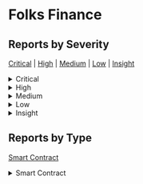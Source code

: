 # Folks Finance

## Reports by Severity

[Critical](./#critical) | [High](./#high) | [Medium](./#medium) | [Low](./#low) | [Insight](./#insight)

<details>

<summary>Critical</summary>

* [Boost \_ Folks Finance 33269 - \[Smart Contract - Critical\] Logic flaw in UserLoanincreaseCollateral leads to double-counting of effectiveCollateral of userLoan](boost-\_-folks-finance-33269-smart-contract-critical-logic-flaw-in-userloanincreasecollateral-leads-t.md)
* [Boost \_ Folks Finance 33311 - \[Smart Contract - Critical\] Infinite Interest rate bug](boost-\_-folks-finance-33311-smart-contract-critical-infinite-interest-rate-bug.md)
* [Boost \_ Folks Finance 33533 - \[Smart Contract - Critical\] depositDatainterestRate is not correct](boost-\_-folks-finance-33533-smart-contract-critical-depositdatainterestrate-is-not-correct.md)
* [Boost \_ Folks Finance 33665 - \[Smart Contract - Critical\] Collateral Inflation Exploit via Zero-Amount Deposits Allows An Attacker to Drain Any Pool](boost-\_-folks-finance-33665-smart-contract-critical-collateral-inflation-exploit-via-zero-amount-dep.md)
* [Boost \_ Folks Finance 33684 - \[Smart Contract - Critical\] Lack of available liquidity check when sending token back from Hub leads to first deposit and inflation attack](boost-\_-folks-finance-33684-smart-contract-critical-lack-of-available-liquidity-check-when-sending-t.md)
* [Boost \_ Folks Finance 33695 - \[Smart Contract - Critical\] Attacker can borrow more than the collateral deposit](boost-\_-folks-finance-33695-smart-contract-critical-attacker-can-borrow-more-than-the-collateral-dep.md)
* [Boost \_ Folks Finance 33780 - \[Smart Contract - Critical\] Zero deposits can be used to artificially inflate a users collateral value allowing them to borrow excess funds](boost-\_-folks-finance-33780-smart-contract-critical-zero-deposits-can-be-used-to-artificially-inflat.md)
* [Boost \_ Folks Finance 33816 - \[Smart Contract - Critical\] Attacker can get unlimited loan for some minimum deposit due to the incorrect calculation of user health in getLoanLiquidity](boost-\_-folks-finance-33816-smart-contract-critical-attacker-can-get-unlimited-loan-for-some-minimum.md)
* [Boost \_ Folks Finance 33978 - \[Smart Contract - Critical\] Attacker can Inflate effectiveCollateralValue](boost-\_-folks-finance-33978-smart-contract-critical-attacker-can-inflate-effectivecollateralvalue.md)
* [Boost \_ Folks Finance 34074 - \[Smart Contract - Critical\] Hub missing check for available liquidity could lead to locked fund and utilization ratio exceeding](boost-\_-folks-finance-34074-smart-contract-critical-hub-missing-check-for-available-liquidity-could.md)
* [Boost \_ Folks Finance 34190 - \[Smart Contract - Critical\] Liquidated users can mix and manipulate stable and variable borrowings through exploitative liquidation process](boost-\_-folks-finance-34190-smart-contract-critical-liquidated-users-can-mix-and-manipulate-stable-a.md)

</details>

<details>

<summary>High</summary>

* [Boost \_ Folks Finance 33630 - \[Smart Contract - High\] Incorrect calculation of loanBorrowbalance](boost-\_-folks-finance-33630-smart-contract-high-incorrect-calculation-of-loanborrowbalance.md)
* [Boost \_ Folks Finance 33817 - \[Smart Contract - High\] Incorrect calculation of effective borrow value in getLoanLiquidity leads to protocol insolvency through wrong withdrawals and liquidations](boost-\_-folks-finance-33817-smart-contract-high-incorrect-calculation-of-effective-borrow-value-in-g.md)
* [Boost \_ Folks Finance 34050 - \[Smart Contract - High\] Vulnerability in getLoanLiquidity leads to undervaluing stable debt](boost-\_-folks-finance-34050-smart-contract-high-vulnerability-in-getloanliquidity-leads-to-undervalu.md)
* [Boost \_ Folks Finance 34122 - \[Smart Contract - High\] Wrong borrow balance calculation in the getLoanLiquidity function](boost-\_-folks-finance-34122-smart-contract-high-wrong-borrow-balance-calculation-in-the-getloanliqui.md)
* [Boost \_ Folks Finance 34179 - \[Smart Contract - High\] Incorrect Updates to pooldepositDatatotalAmount and loancollateralUsed During Repayment with Collateral](boost-\_-folks-finance-34179-smart-contract-high-incorrect-updates-to-pooldepositdatatotalamount-and.md)

</details>

<details>

<summary>Medium</summary>

* [Boost \_ Folks Finance 33272 - \[Smart Contract - Medium\] FrontRunning Attack on createAccount](boost-\_-folks-finance-33272-smart-contract-medium-frontrunning-attack-on-createaccount.md)
* [Boost \_ Folks Finance 33534 - \[Smart Contract - Medium\] denial of service vulnerability and possible griefing in cross-chain account creation](boost-\_-folks-finance-33534-smart-contract-medium-denial-of-service-vulnerability-and-possible-grief.md)
* [Boost \_ Folks Finance 33542 - \[Smart Contract - Medium\] Attacker can create loan before users tx is completed through bridge](boost-\_-folks-finance-33542-smart-contract-medium-attacker-can-create-loan-before-users-tx-is-comple.md)
* [Boost \_ Folks Finance 33546 - \[Smart Contract - Medium\] Adversaries can manipulate victims stable rate to remain excessively high via flashloan](boost-\_-folks-finance-33546-smart-contract-medium-adversaries-can-manipulate-victims-stable-rate-to.md)
* [Boost \_ Folks Finance 33568 - \[Smart Contract - Medium\] Front-running vulnerability in cross-chain loan creation process could lead in funds loss for users](boost-\_-folks-finance-33568-smart-contract-medium-front-running-vulnerability-in-cross-chain-loan-cr.md)
* [Boost \_ Folks Finance 33589 - \[Smart Contract - Medium\] Anyone can call the BridgeRouter Recieve function with malicious data to transfer funds](boost-\_-folks-finance-33589-smart-contract-medium-anyone-can-call-the-bridgerouter-recieve-function.md)
* [Boost \_ Folks Finance 33609 - \[Smart Contract - Medium\] Account creation can be frontrun making the users unable to create an account](boost-\_-folks-finance-33609-smart-contract-medium-account-creation-can-be-frontrun-making-the-users.md)
* [Boost \_ Folks Finance 33611 - \[Smart Contract - Medium\] Adversary can perform a DoS on users createLoan and createLoanAndDeposit operation sent from Spoke chain](boost-\_-folks-finance-33611-smart-contract-medium-adversary-can-perform-a-dos-on-users-createloan-an.md)
* [Boost \_ Folks Finance 33614 - \[Smart Contract - Medium\] Front-Running Vulnerability in createAccount Method](boost-\_-folks-finance-33614-smart-contract-medium-front-running-vulnerability-in-createaccount-metho.md)
* [Boost \_ Folks Finance 33645 - \[Smart Contract - Medium\] Griefing an user from creating an account](boost-\_-folks-finance-33645-smart-contract-medium-griefing-an-user-from-creating-an-account.md)
* [Boost \_ Folks Finance 33687 - \[Smart Contract - Medium\] Loan creation can be frontrun preventing the users from creating loans](boost-\_-folks-finance-33687-smart-contract-medium-loan-creation-can-be-frontrun-preventing-the-users.md)
* [Boost \_ Folks Finance 33694 - \[Smart Contract - Medium\] stableBorrowRates are manipulatable through flashloan attacks](boost-\_-folks-finance-33694-smart-contract-medium-stableborrowrates-are-manipulatable-through-flashl.md)
* [Boost \_ Folks Finance 33778 - \[Smart Contract - Medium\] The loan creation process can be griefed](boost-\_-folks-finance-33778-smart-contract-medium-the-loan-creation-process-can-be-griefed.md)
* [Boost \_ Folks Finance 33779 - \[Smart Contract - Medium\] The account creation process can be griefed](boost-\_-folks-finance-33779-smart-contract-medium-the-account-creation-process-can-be-griefed.md)
* [Boost \_ Folks Finance 33869 - \[Smart Contract - Medium\] loanIds are easy to reproduce and front-running enable malicious parties to lock user funds](boost-\_-folks-finance-33869-smart-contract-medium-loanids-are-easy-to-reproduce-and-front-running-en.md)
* [Boost \_ Folks Finance 33880 - \[Smart Contract - Medium\] Front-Running Vulnerability in createUserLoan Method](boost-\_-folks-finance-33880-smart-contract-medium-front-running-vulnerability-in-createuserloan-meth.md)
* [Boost \_ Folks Finance 33893 - \[Smart Contract - Medium\] Malicious users can DoS loan creations and deposits causing temporary funds freezing and additional costs incurred for message reversals](boost-\_-folks-finance-33893-smart-contract-medium-malicious-users-can-dos-loan-creations-and-deposit.md)
* [Boost \_ Folks Finance 33970 - \[Smart Contract - Medium\] User deposits can be blocked](boost-\_-folks-finance-33970-smart-contract-medium-user-deposits-can-be-blocked.md)
* [Boost \_ Folks Finance 33987 - \[Smart Contract - Medium\] Incorrect access control in receiveMessage leads to total loss of funds](boost-\_-folks-finance-33987-smart-contract-medium-incorrect-access-control-in-receivemessage-leads-t.md)
* [Boost \_ Folks Finance 34025 - \[Smart Contract - Medium\] Malicious user can DoS the creation of every account at no cost by front running it with the same accountId](boost-\_-folks-finance-34025-smart-contract-medium-malicious-user-can-dos-the-creation-of-every-accou.md)
* [Boost \_ Folks Finance 34028 - \[Smart Contract - Medium\] Denial of Service DoS vulnerability in UserLoan creation due to front-running attack](boost-\_-folks-finance-34028-smart-contract-medium-denial-of-service-dos-vulnerability-in-userloan-cr.md)
* [Boost \_ Folks Finance 34029 - \[Smart Contract - Medium\] Contract fails to mitigate potential critical state where anyone can call BridgeRouterHubreceiveMessage directly](boost-\_-folks-finance-34029-smart-contract-medium-contract-fails-to-mitigate-potential-critical-stat.md)
* [Boost \_ Folks Finance 34066 - \[Smart Contract - Medium\] Account Creation Front-Running Vulnerability Leading to Gas Fee Theft](boost-\_-folks-finance-34066-smart-contract-medium-account-creation-front-running-vulnerability-leadi.md)
* [Boost \_ Folks Finance 34161 - \[Smart Contract - Medium\] Denial of Service via Front-Running in Loan Creation Mechanism](boost-\_-folks-finance-34161-smart-contract-medium-denial-of-service-via-front-running-in-loan-creati.md)

</details>

<details>

<summary>Low</summary>

* [Boost \_ Folks Finance 33280 - \[Smart Contract - Low\] NodeManagersupportsInterface doesnt follow EIP-](boost-\_-folks-finance-33280-smart-contract-low-nodemanagersupportsinterface-doesnt-follow-eip.md)
* [Boost \_ Folks Finance 33353 - \[Smart Contract - Low\] Incorrect implementation of Time-Weighted Average Price for a Chainlink feed will lead to Incorrect Liquidation amount and breaks multiple price consumption based function](boost-\_-folks-finance-33353-smart-contract-low-incorrect-implementation-of-time-weighted-average-pri.md)
* [Boost \_ Folks Finance 33356 - \[Smart Contract - Low\] All data in \_userLoans mapping will not be deleted after calling deleteUserLoan](boost-\_-folks-finance-33356-smart-contract-low-all-data-in-\_userloans-mapping-will-not-be-deleted-af.md)
* [Boost \_ Folks Finance 33443 - \[Smart Contract - Low\] StalenessCircuitBreakerNode checks if the last update time of the parent node is less than the threshold but the publicTime could be greater than current blocktimestamp](boost-\_-folks-finance-33443-smart-contract-low-stalenesscircuitbreakernode-checks-if-the-last-update.md)
* [Boost \_ Folks Finance 33454 - \[Smart Contract - Low\] unsafe casting will lead to break of PythNode Oracle](boost-\_-folks-finance-33454-smart-contract-low-unsafe-casting-will-lead-to-break-of-pythnode-oracle.md)
* [Boost \_ Folks Finance 33540 - \[Smart Contract - Low\] ChainlinkNode uses cached decimals in the calculation instead of fresh one](boost-\_-folks-finance-33540-smart-contract-low-chainlinknode-uses-cached-decimals-in-the-calculation.md)
* [Boost \_ Folks Finance 33566 - \[Smart Contract - Low\] RepayWithCollateral will almost always fail in partial repayment](boost-\_-folks-finance-33566-smart-contract-low-repaywithcollateral-will-almost-always-fail-in-partia.md)
* [Boost \_ Folks Finance 33596 - \[Smart Contract - Low\] Incorrect rounding direction in HubPoolLogicupdateWithRepayWithCollateral can lead to accounting error of total token amount in HubPool](boost-\_-folks-finance-33596-smart-contract-low-incorrect-rounding-direction-in-hubpoollogicupdatewit.md)
* [Boost \_ Folks Finance 33631 - \[Smart Contract - Low\] Wrong implementation of chainLink getTwapPrice Can lead to wrong price or latest price being used](boost-\_-folks-finance-33631-smart-contract-low-wrong-implementation-of-chainlink-gettwapprice-can-le.md)
* [Boost \_ Folks Finance 33643 - \[Smart Contract - Low\] PriceFeed from PythNode will always revert for some pools](boost-\_-folks-finance-33643-smart-contract-low-pricefeed-from-pythnode-will-always-revert-for-some-p.md)
* [Boost \_ Folks Finance 33675 - \[Smart Contract - Low\] PythNodeprocess can revert because of incorrect casting](boost-\_-folks-finance-33675-smart-contract-low-pythnodeprocess-can-revert-because-of-incorrect-casti.md)
* [Boost \_ Folks Finance 33787 - \[Smart Contract - Low\] Function PythNodeprocess doesnt handle correctly PRECISION pythDataexpo](boost-\_-folks-finance-33787-smart-contract-low-function-pythnodeprocess-doesnt-handle-correctly-prec.md)
* [Boost \_ Folks Finance 33807 - \[Smart Contract - Low\] updateInterestRate uses incorrect reference of borrow interest rate to calculate deposit interest can lead to the loss of lenders unclaimed yield](boost-\_-folks-finance-33807-smart-contract-low-updateinterestrate-uses-incorrect-reference-of-borrow.md)
* [Boost \_ Folks Finance 33870 - \[Smart Contract - Low\] convToRepayBorrowAmount calculation is incorrect causing liquidators to repay extra instead of receiving a bonus](boost-\_-folks-finance-33870-smart-contract-low-convtorepayborrowamount-calculation-is-incorrect-caus.md)
* [Boost \_ Folks Finance 33885 - \[Smart Contract - Low\] Incorrect prices will be returned if the NodeType is PRICE\_DEVIATION\_CIRCUIT\_BREAKER](boost-\_-folks-finance-33885-smart-contract-low-incorrect-prices-will-be-returned-if-the-nodetype-is.md)
* [Boost \_ Folks Finance 33923 - \[Smart Contract - Low\] Function HubPoolLogicupdateWithWithdraw doesnt round up in favour of protocol if isFAmount false](boost-\_-folks-finance-33923-smart-contract-low-function-hubpoollogicupdatewithwithdraw-doesnt-round.md)
* [Boost \_ Folks Finance 33947 - \[Smart Contract - Low\] During liquidations when borrowToRepay collateral the liquidator pays more borrowAmount than they should and receives no bonus](boost-\_-folks-finance-33947-smart-contract-low-during-liquidations-when-borrowtorepay-collateral-the.md)
* [Boost \_ Folks Finance 33950 - \[Smart Contract - Low\] pythnode oracle unexpected revert](boost-\_-folks-finance-33950-smart-contract-low-pythnode-oracle-unexpected-revert.md)
* [Boost \_ Folks Finance 33953 - \[Smart Contract - Low\] Calling process function will not revert even if two oracle nodes of the same type are used](boost-\_-folks-finance-33953-smart-contract-low-calling-process-function-will-not-revert-even-if-two.md)
* [Boost \_ Folks Finance 33981 - \[Smart Contract - Low\] The PythNode library process function implementation does not account for pythDataexpo being greater than PRECISION](boost-\_-folks-finance-33981-smart-contract-low-the-pythnode-library-process-function-implementation.md)
* [Boost \_ Folks Finance 34030 - \[Smart Contract - Low\] Incorrect rounding down in HubPoolLogicupdateWithWithdraw when users withdraw using underlying amount](boost-\_-folks-finance-34030-smart-contract-low-incorrect-rounding-down-in-hubpoollogicupdatewithwith.md)
* [Boost \_ Folks Finance 34047 - \[Smart Contract - Low\] Adversaries can create a position that is nearly impossible to liquidate due to high gas consumption](boost-\_-folks-finance-34047-smart-contract-low-adversaries-can-create-a-position-that-is-nearly-impo.md)
* [Boost \_ Folks Finance 34052 - \[Smart Contract - Low\] withdraw doesnt round in favour of protocol for isFamountFalse](boost-\_-folks-finance-34052-smart-contract-low-withdraw-doesnt-round-in-favour-of-protocol-for-isfam.md)
* [Boost \_ Folks Finance 34054 - \[Smart Contract - Low\] In liquidation loanPoolcollateralUsed doesnt get reduced by collateralSeizedreserveAmount](boost-\_-folks-finance-34054-smart-contract-low-in-liquidation-loanpoolcollateralused-doesnt-get-redu.md)
* [Boost \_ Folks Finance 34069 - \[Smart Contract - Low\] repayWithCollateral may revert when repay samll amount token](boost-\_-folks-finance-34069-smart-contract-low-repaywithcollateral-may-revert-when-repay-samll-amoun.md)
* [Boost \_ Folks Finance 34076 - \[Smart Contract - Low\] Wrong way of deriving message keys using destination chains CCTP domain id](boost-\_-folks-finance-34076-smart-contract-low-wrong-way-of-deriving-message-keys-using-destination.md)
* [Boost \_ Folks Finance 34085 - \[Smart Contract - Low\] partial repayment with collaterals will revert due to underflow](boost-\_-folks-finance-34085-smart-contract-low-partial-repayment-with-collaterals-will-revert-due-to.md)
* [Boost \_ Folks Finance 34124 - \[Smart Contract - Low\] Smart contract cannot be accessed during the normal liquidation process that involves fully acquiring the borrowers balance](boost-\_-folks-finance-34124-smart-contract-low-smart-contract-cannot-be-accessed-during-the-normal-l.md)
* [Boost \_ Folks Finance 34127 - \[Smart Contract - Low\] Liquidator gets more debt than usual](boost-\_-folks-finance-34127-smart-contract-low-liquidator-gets-more-debt-than-usual.md)
* [Boost \_ Folks Finance 34132 - \[Smart Contract - Low\] Liquidation bonus incorrectly inflates repayBorrowAmount instead of seizeUnderlyingCollateralAmount leading to wrong liquidations](boost-\_-folks-finance-34132-smart-contract-low-liquidation-bonus-incorrectly-inflates-repayborrowamo.md)
* [Boost \_ Folks Finance 34148 - \[Smart Contract - Low\] Full liquidations will fail for certain unhealthy positions](boost-\_-folks-finance-34148-smart-contract-low-full-liquidations-will-fail-for-certain-unhealthy-pos.md)
* [Boost \_ Folks Finance 34150 - \[Smart Contract - Low\] Failed messages never expire and can be replayed by anyone potentially allowing users to be griefed](boost-\_-folks-finance-34150-smart-contract-low-failed-messages-never-expire-and-can-be-replayed-by-a.md)
* [Boost \_ Folks Finance 34153 - \[Smart Contract - Low\] TWAP query by chainlink is wrong according to chainlink docs](boost-\_-folks-finance-34153-smart-contract-low-twap-query-by-chainlink-is-wrong-according-to-chainli.md)
* [Boost \_ Folks Finance 34158 - \[Smart Contract - Low\] NodeManagersupportsInterface returns false for typeIERCinterfaceId](boost-\_-folks-finance-34158-smart-contract-low-nodemanagersupportsinterface-returns-false-for-typeie.md)
* [Boost \_ Folks Finance 34169 - \[Smart Contract - Low\] Potential revert in PythNode library due to incorrect use of SafeCast toUint](boost-\_-folks-finance-34169-smart-contract-low-potential-revert-in-pythnode-library-due-to-incorrect.md)
* [Boost \_ Folks Finance 34174 - \[Smart Contract - Low\] Bug in liquidation logic leads to stealing funds from liquidatorsunprofitable liquidations](boost-\_-folks-finance-34174-smart-contract-low-bug-in-liquidation-logic-leads-to-stealing-funds-from.md)

</details>

<details>

<summary>Insight</summary>

* [Boost \_ Folks Finance 33258 - \[Smart Contract - Insight\] Usage of floating pragma](boost-\_-folks-finance-33258-smart-contract-insight-usage-of-floating-pragma.md)
* [Boost \_ Folks Finance 33376 - \[Smart Contract - Insight\] BridgeRouterreceiveMessage Allows Message Replay Across Different Adapters](boost-\_-folks-finance-33376-smart-contract-insight-bridgerouterreceivemessage-allows-message-replay.md)
* [Boost \_ Folks Finance 33441 - \[Smart Contract - Insight\] Protocol uses Pyth to fetch price which is a pull based oracle and requires price updates to be pushed by the user which is not taken care off](boost-\_-folks-finance-33441-smart-contract-insight-protocol-uses-pyth-to-fetch-price-which-is-a-pull.md)
* [Boost \_ Folks Finance 33526 - \[Smart Contract - Insight\] Need to check returnAdapterId](boost-\_-folks-finance-33526-smart-contract-insight-need-to-check-returnadapterid.md)
* [Boost \_ Folks Finance 33588 - \[Smart Contract - Insight\] The liquidator can make the protocol incur bad debt by partially liquidating the position](boost-\_-folks-finance-33588-smart-contract-insight-the-liquidator-can-make-the-protocol-incur-bad-de.md)
* [Boost \_ Folks Finance 33644 - \[Smart Contract - Insight\] Insufficient msgvalue validation for Wormhole adapters will lead to Wormhole cross-chain messages being reverted](boost-\_-folks-finance-33644-smart-contract-insight-insufficient-msgvalue-validation-for-wormhole-ada.md)
* [Boost \_ Folks Finance 33652 - \[Smart Contract - Insight\] BridgeRouters Unprotected Reversal Function Compromises User Control](boost-\_-folks-finance-33652-smart-contract-insight-bridgerouters-unprotected-reversal-function-compr.md)
* [Boost \_ Folks Finance 33670 - \[Smart Contract - Insight\] Violator can deny his liquidation by front running it and changing the loan borrow type](boost-\_-folks-finance-33670-smart-contract-insight-violator-can-deny-his-liquidation-by-front-runnin.md)
* [Boost \_ Folks Finance 33713 - \[Smart Contract - Insight\] Some transactions can revert when nodetype is PriceDeviationSameOracleCircuitBreakerNode](boost-\_-folks-finance-33713-smart-contract-insight-some-transactions-can-revert-when-nodetype-is-pri.md)
* [Boost \_ Folks Finance 33746 - \[Smart Contract - Insight\] Rounding down to zero leads to liquidate function will be halted with Panic error](boost-\_-folks-finance-33746-smart-contract-insight-rounding-down-to-zero-leads-to-liquidate-function.md)
* [Boost \_ Folks Finance 33852 - \[Smart Contract - Insight\] Small positions will not get liquidated](boost-\_-folks-finance-33852-smart-contract-insight-small-positions-will-not-get-liquidated.md)
* [Boost \_ Folks Finance 33935 - \[Smart Contract - Insight\] Liquidations dont ensure the violator loan becomes healthy afterwards](boost-\_-folks-finance-33935-smart-contract-insight-liquidations-dont-ensure-the-violator-loan-become.md)
* [Boost \_ Folks Finance 34183 - \[Smart Contract - Insight\] rebalanceUp could be used to lower the userLoanstableInterestRates in certain conditions](boost-\_-folks-finance-34183-smart-contract-insight-rebalanceup-could-be-used-to-lower-the-userloanst.md)
* [Boost \_ Folks Finance 34188 - \[Smart Contract - Insight\] BridgeRouterHub can add address adapter](boost-\_-folks-finance-34188-smart-contract-insight-bridgerouterhub-can-add-address-adapter.md)

</details>

## Reports by Type

[Smart Contract](./#smart-contract)

<details>

<summary>Smart Contract</summary>

* [Boost \_ Folks Finance 33258 - \[Smart Contract - Insight\] Usage of floating pragma](boost-\_-folks-finance-33258-smart-contract-insight-usage-of-floating-pragma.md)
* [Boost \_ Folks Finance 33269 - \[Smart Contract - Critical\] Logic flaw in UserLoanincreaseCollateral leads to double-counting of effectiveCollateral of userLoan](boost-\_-folks-finance-33269-smart-contract-critical-logic-flaw-in-userloanincreasecollateral-leads-t.md)
* [Boost \_ Folks Finance 33272 - \[Smart Contract - Medium\] FrontRunning Attack on createAccount](boost-\_-folks-finance-33272-smart-contract-medium-frontrunning-attack-on-createaccount.md)
* [Boost \_ Folks Finance 33280 - \[Smart Contract - Low\] NodeManagersupportsInterface doesnt follow EIP-](boost-\_-folks-finance-33280-smart-contract-low-nodemanagersupportsinterface-doesnt-follow-eip.md)
* [Boost \_ Folks Finance 33311 - \[Smart Contract - Critical\] Infinite Interest rate bug](boost-\_-folks-finance-33311-smart-contract-critical-infinite-interest-rate-bug.md)
* [Boost \_ Folks Finance 33353 - \[Smart Contract - Low\] Incorrect implementation of Time-Weighted Average Price for a Chainlink feed will lead to Incorrect Liquidation amount and breaks multiple price consumption based function](boost-\_-folks-finance-33353-smart-contract-low-incorrect-implementation-of-time-weighted-average-pri.md)
* [Boost \_ Folks Finance 33356 - \[Smart Contract - Low\] All data in \_userLoans mapping will not be deleted after calling deleteUserLoan](boost-\_-folks-finance-33356-smart-contract-low-all-data-in-\_userloans-mapping-will-not-be-deleted-af.md)
* [Boost \_ Folks Finance 33376 - \[Smart Contract - Insight\] BridgeRouterreceiveMessage Allows Message Replay Across Different Adapters](boost-\_-folks-finance-33376-smart-contract-insight-bridgerouterreceivemessage-allows-message-replay.md)
* [Boost \_ Folks Finance 33441 - \[Smart Contract - Insight\] Protocol uses Pyth to fetch price which is a pull based oracle and requires price updates to be pushed by the user which is not taken care off](boost-\_-folks-finance-33441-smart-contract-insight-protocol-uses-pyth-to-fetch-price-which-is-a-pull.md)
* [Boost \_ Folks Finance 33443 - \[Smart Contract - Low\] StalenessCircuitBreakerNode checks if the last update time of the parent node is less than the threshold but the publicTime could be greater than current blocktimestamp](boost-\_-folks-finance-33443-smart-contract-low-stalenesscircuitbreakernode-checks-if-the-last-update.md)
* [Boost \_ Folks Finance 33454 - \[Smart Contract - Low\] unsafe casting will lead to break of PythNode Oracle](boost-\_-folks-finance-33454-smart-contract-low-unsafe-casting-will-lead-to-break-of-pythnode-oracle.md)
* [Boost \_ Folks Finance 33526 - \[Smart Contract - Insight\] Need to check returnAdapterId](boost-\_-folks-finance-33526-smart-contract-insight-need-to-check-returnadapterid.md)
* [Boost \_ Folks Finance 33533 - \[Smart Contract - Critical\] depositDatainterestRate is not correct](boost-\_-folks-finance-33533-smart-contract-critical-depositdatainterestrate-is-not-correct.md)
* [Boost \_ Folks Finance 33534 - \[Smart Contract - Medium\] denial of service vulnerability and possible griefing in cross-chain account creation](boost-\_-folks-finance-33534-smart-contract-medium-denial-of-service-vulnerability-and-possible-grief.md)
* [Boost \_ Folks Finance 33540 - \[Smart Contract - Low\] ChainlinkNode uses cached decimals in the calculation instead of fresh one](boost-\_-folks-finance-33540-smart-contract-low-chainlinknode-uses-cached-decimals-in-the-calculation.md)
* [Boost \_ Folks Finance 33542 - \[Smart Contract - Medium\] Attacker can create loan before users tx is completed through bridge](boost-\_-folks-finance-33542-smart-contract-medium-attacker-can-create-loan-before-users-tx-is-comple.md)
* [Boost \_ Folks Finance 33546 - \[Smart Contract - Medium\] Adversaries can manipulate victims stable rate to remain excessively high via flashloan](boost-\_-folks-finance-33546-smart-contract-medium-adversaries-can-manipulate-victims-stable-rate-to.md)
* [Boost \_ Folks Finance 33566 - \[Smart Contract - Low\] RepayWithCollateral will almost always fail in partial repayment](boost-\_-folks-finance-33566-smart-contract-low-repaywithcollateral-will-almost-always-fail-in-partia.md)
* [Boost \_ Folks Finance 33568 - \[Smart Contract - Medium\] Front-running vulnerability in cross-chain loan creation process could lead in funds loss for users](boost-\_-folks-finance-33568-smart-contract-medium-front-running-vulnerability-in-cross-chain-loan-cr.md)
* [Boost \_ Folks Finance 33588 - \[Smart Contract - Insight\] The liquidator can make the protocol incur bad debt by partially liquidating the position](boost-\_-folks-finance-33588-smart-contract-insight-the-liquidator-can-make-the-protocol-incur-bad-de.md)
* [Boost \_ Folks Finance 33589 - \[Smart Contract - Medium\] Anyone can call the BridgeRouter Recieve function with malicious data to transfer funds](boost-\_-folks-finance-33589-smart-contract-medium-anyone-can-call-the-bridgerouter-recieve-function.md)
* [Boost \_ Folks Finance 33596 - \[Smart Contract - Low\] Incorrect rounding direction in HubPoolLogicupdateWithRepayWithCollateral can lead to accounting error of total token amount in HubPool](boost-\_-folks-finance-33596-smart-contract-low-incorrect-rounding-direction-in-hubpoollogicupdatewit.md)
* [Boost \_ Folks Finance 33609 - \[Smart Contract - Medium\] Account creation can be frontrun making the users unable to create an account](boost-\_-folks-finance-33609-smart-contract-medium-account-creation-can-be-frontrun-making-the-users.md)
* [Boost \_ Folks Finance 33611 - \[Smart Contract - Medium\] Adversary can perform a DoS on users createLoan and createLoanAndDeposit operation sent from Spoke chain](boost-\_-folks-finance-33611-smart-contract-medium-adversary-can-perform-a-dos-on-users-createloan-an.md)
* [Boost \_ Folks Finance 33614 - \[Smart Contract - Medium\] Front-Running Vulnerability in createAccount Method](boost-\_-folks-finance-33614-smart-contract-medium-front-running-vulnerability-in-createaccount-metho.md)
* [Boost \_ Folks Finance 33630 - \[Smart Contract - High\] Incorrect calculation of loanBorrowbalance](boost-\_-folks-finance-33630-smart-contract-high-incorrect-calculation-of-loanborrowbalance.md)
* [Boost \_ Folks Finance 33631 - \[Smart Contract - Low\] Wrong implementation of chainLink getTwapPrice Can lead to wrong price or latest price being used](boost-\_-folks-finance-33631-smart-contract-low-wrong-implementation-of-chainlink-gettwapprice-can-le.md)
* [Boost \_ Folks Finance 33643 - \[Smart Contract - Low\] PriceFeed from PythNode will always revert for some pools](boost-\_-folks-finance-33643-smart-contract-low-pricefeed-from-pythnode-will-always-revert-for-some-p.md)
* [Boost \_ Folks Finance 33644 - \[Smart Contract - Insight\] Insufficient msgvalue validation for Wormhole adapters will lead to Wormhole cross-chain messages being reverted](boost-\_-folks-finance-33644-smart-contract-insight-insufficient-msgvalue-validation-for-wormhole-ada.md)
* [Boost \_ Folks Finance 33645 - \[Smart Contract - Medium\] Griefing an user from creating an account](boost-\_-folks-finance-33645-smart-contract-medium-griefing-an-user-from-creating-an-account.md)
* [Boost \_ Folks Finance 33652 - \[Smart Contract - Insight\] BridgeRouters Unprotected Reversal Function Compromises User Control](boost-\_-folks-finance-33652-smart-contract-insight-bridgerouters-unprotected-reversal-function-compr.md)
* [Boost \_ Folks Finance 33665 - \[Smart Contract - Critical\] Collateral Inflation Exploit via Zero-Amount Deposits Allows An Attacker to Drain Any Pool](boost-\_-folks-finance-33665-smart-contract-critical-collateral-inflation-exploit-via-zero-amount-dep.md)
* [Boost \_ Folks Finance 33670 - \[Smart Contract - Insight\] Violator can deny his liquidation by front running it and changing the loan borrow type](boost-\_-folks-finance-33670-smart-contract-insight-violator-can-deny-his-liquidation-by-front-runnin.md)
* [Boost \_ Folks Finance 33675 - \[Smart Contract - Low\] PythNodeprocess can revert because of incorrect casting](boost-\_-folks-finance-33675-smart-contract-low-pythnodeprocess-can-revert-because-of-incorrect-casti.md)
* [Boost \_ Folks Finance 33684 - \[Smart Contract - Critical\] Lack of available liquidity check when sending token back from Hub leads to first deposit and inflation attack](boost-\_-folks-finance-33684-smart-contract-critical-lack-of-available-liquidity-check-when-sending-t.md)
* [Boost \_ Folks Finance 33687 - \[Smart Contract - Medium\] Loan creation can be frontrun preventing the users from creating loans](boost-\_-folks-finance-33687-smart-contract-medium-loan-creation-can-be-frontrun-preventing-the-users.md)
* [Boost \_ Folks Finance 33694 - \[Smart Contract - Medium\] stableBorrowRates are manipulatable through flashloan attacks](boost-\_-folks-finance-33694-smart-contract-medium-stableborrowrates-are-manipulatable-through-flashl.md)
* [Boost \_ Folks Finance 33695 - \[Smart Contract - Critical\] Attacker can borrow more than the collateral deposit](boost-\_-folks-finance-33695-smart-contract-critical-attacker-can-borrow-more-than-the-collateral-dep.md)
* [Boost \_ Folks Finance 33713 - \[Smart Contract - Insight\] Some transactions can revert when nodetype is PriceDeviationSameOracleCircuitBreakerNode](boost-\_-folks-finance-33713-smart-contract-insight-some-transactions-can-revert-when-nodetype-is-pri.md)
* [Boost \_ Folks Finance 33746 - \[Smart Contract - Insight\] Rounding down to zero leads to liquidate function will be halted with Panic error](boost-\_-folks-finance-33746-smart-contract-insight-rounding-down-to-zero-leads-to-liquidate-function.md)
* [Boost \_ Folks Finance 33778 - \[Smart Contract - Medium\] The loan creation process can be griefed](boost-\_-folks-finance-33778-smart-contract-medium-the-loan-creation-process-can-be-griefed.md)
* [Boost \_ Folks Finance 33779 - \[Smart Contract - Medium\] The account creation process can be griefed](boost-\_-folks-finance-33779-smart-contract-medium-the-account-creation-process-can-be-griefed.md)
* [Boost \_ Folks Finance 33780 - \[Smart Contract - Critical\] Zero deposits can be used to artificially inflate a users collateral value allowing them to borrow excess funds](boost-\_-folks-finance-33780-smart-contract-critical-zero-deposits-can-be-used-to-artificially-inflat.md)
* [Boost \_ Folks Finance 33787 - \[Smart Contract - Low\] Function PythNodeprocess doesnt handle correctly PRECISION pythDataexpo](boost-\_-folks-finance-33787-smart-contract-low-function-pythnodeprocess-doesnt-handle-correctly-prec.md)
* [Boost \_ Folks Finance 33807 - \[Smart Contract - Low\] updateInterestRate uses incorrect reference of borrow interest rate to calculate deposit interest can lead to the loss of lenders unclaimed yield](boost-\_-folks-finance-33807-smart-contract-low-updateinterestrate-uses-incorrect-reference-of-borrow.md)
* [Boost \_ Folks Finance 33816 - \[Smart Contract - Critical\] Attacker can get unlimited loan for some minimum deposit due to the incorrect calculation of user health in getLoanLiquidity](boost-\_-folks-finance-33816-smart-contract-critical-attacker-can-get-unlimited-loan-for-some-minimum.md)
* [Boost \_ Folks Finance 33817 - \[Smart Contract - High\] Incorrect calculation of effective borrow value in getLoanLiquidity leads to protocol insolvency through wrong withdrawals and liquidations](boost-\_-folks-finance-33817-smart-contract-high-incorrect-calculation-of-effective-borrow-value-in-g.md)
* [Boost \_ Folks Finance 33852 - \[Smart Contract - Insight\] Small positions will not get liquidated](boost-\_-folks-finance-33852-smart-contract-insight-small-positions-will-not-get-liquidated.md)
* [Boost \_ Folks Finance 33869 - \[Smart Contract - Medium\] loanIds are easy to reproduce and front-running enable malicious parties to lock user funds](boost-\_-folks-finance-33869-smart-contract-medium-loanids-are-easy-to-reproduce-and-front-running-en.md)
* [Boost \_ Folks Finance 33870 - \[Smart Contract - Low\] convToRepayBorrowAmount calculation is incorrect causing liquidators to repay extra instead of receiving a bonus](boost-\_-folks-finance-33870-smart-contract-low-convtorepayborrowamount-calculation-is-incorrect-caus.md)
* [Boost \_ Folks Finance 33880 - \[Smart Contract - Medium\] Front-Running Vulnerability in createUserLoan Method](boost-\_-folks-finance-33880-smart-contract-medium-front-running-vulnerability-in-createuserloan-meth.md)
* [Boost \_ Folks Finance 33885 - \[Smart Contract - Low\] Incorrect prices will be returned if the NodeType is PRICE\_DEVIATION\_CIRCUIT\_BREAKER](boost-\_-folks-finance-33885-smart-contract-low-incorrect-prices-will-be-returned-if-the-nodetype-is.md)
* [Boost \_ Folks Finance 33893 - \[Smart Contract - Medium\] Malicious users can DoS loan creations and deposits causing temporary funds freezing and additional costs incurred for message reversals](boost-\_-folks-finance-33893-smart-contract-medium-malicious-users-can-dos-loan-creations-and-deposit.md)
* [Boost \_ Folks Finance 33923 - \[Smart Contract - Low\] Function HubPoolLogicupdateWithWithdraw doesnt round up in favour of protocol if isFAmount false](boost-\_-folks-finance-33923-smart-contract-low-function-hubpoollogicupdatewithwithdraw-doesnt-round.md)
* [Boost \_ Folks Finance 33935 - \[Smart Contract - Insight\] Liquidations dont ensure the violator loan becomes healthy afterwards](boost-\_-folks-finance-33935-smart-contract-insight-liquidations-dont-ensure-the-violator-loan-become.md)
* [Boost \_ Folks Finance 33947 - \[Smart Contract - Low\] During liquidations when borrowToRepay collateral the liquidator pays more borrowAmount than they should and receives no bonus](boost-\_-folks-finance-33947-smart-contract-low-during-liquidations-when-borrowtorepay-collateral-the.md)
* [Boost \_ Folks Finance 33950 - \[Smart Contract - Low\] pythnode oracle unexpected revert](boost-\_-folks-finance-33950-smart-contract-low-pythnode-oracle-unexpected-revert.md)
* [Boost \_ Folks Finance 33953 - \[Smart Contract - Low\] Calling process function will not revert even if two oracle nodes of the same type are used](boost-\_-folks-finance-33953-smart-contract-low-calling-process-function-will-not-revert-even-if-two.md)
* [Boost \_ Folks Finance 33970 - \[Smart Contract - Medium\] User deposits can be blocked](boost-\_-folks-finance-33970-smart-contract-medium-user-deposits-can-be-blocked.md)
* [Boost \_ Folks Finance 33978 - \[Smart Contract - Critical\] Attacker can Inflate effectiveCollateralValue](boost-\_-folks-finance-33978-smart-contract-critical-attacker-can-inflate-effectivecollateralvalue.md)
* [Boost \_ Folks Finance 33981 - \[Smart Contract - Low\] The PythNode library process function implementation does not account for pythDataexpo being greater than PRECISION](boost-\_-folks-finance-33981-smart-contract-low-the-pythnode-library-process-function-implementation.md)
* [Boost \_ Folks Finance 33987 - \[Smart Contract - Medium\] Incorrect access control in receiveMessage leads to total loss of funds](boost-\_-folks-finance-33987-smart-contract-medium-incorrect-access-control-in-receivemessage-leads-t.md)
* [Boost \_ Folks Finance 34025 - \[Smart Contract - Medium\] Malicious user can DoS the creation of every account at no cost by front running it with the same accountId](boost-\_-folks-finance-34025-smart-contract-medium-malicious-user-can-dos-the-creation-of-every-accou.md)
* [Boost \_ Folks Finance 34028 - \[Smart Contract - Medium\] Denial of Service DoS vulnerability in UserLoan creation due to front-running attack](boost-\_-folks-finance-34028-smart-contract-medium-denial-of-service-dos-vulnerability-in-userloan-cr.md)
* [Boost \_ Folks Finance 34029 - \[Smart Contract - Medium\] Contract fails to mitigate potential critical state where anyone can call BridgeRouterHubreceiveMessage directly](boost-\_-folks-finance-34029-smart-contract-medium-contract-fails-to-mitigate-potential-critical-stat.md)
* [Boost \_ Folks Finance 34030 - \[Smart Contract - Low\] Incorrect rounding down in HubPoolLogicupdateWithWithdraw when users withdraw using underlying amount](boost-\_-folks-finance-34030-smart-contract-low-incorrect-rounding-down-in-hubpoollogicupdatewithwith.md)
* [Boost \_ Folks Finance 34047 - \[Smart Contract - Low\] Adversaries can create a position that is nearly impossible to liquidate due to high gas consumption](boost-\_-folks-finance-34047-smart-contract-low-adversaries-can-create-a-position-that-is-nearly-impo.md)
* [Boost \_ Folks Finance 34050 - \[Smart Contract - High\] Vulnerability in getLoanLiquidity leads to undervaluing stable debt](boost-\_-folks-finance-34050-smart-contract-high-vulnerability-in-getloanliquidity-leads-to-undervalu.md)
* [Boost \_ Folks Finance 34052 - \[Smart Contract - Low\] withdraw doesnt round in favour of protocol for isFamountFalse](boost-\_-folks-finance-34052-smart-contract-low-withdraw-doesnt-round-in-favour-of-protocol-for-isfam.md)
* [Boost \_ Folks Finance 34054 - \[Smart Contract - Low\] In liquidation loanPoolcollateralUsed doesnt get reduced by collateralSeizedreserveAmount](boost-\_-folks-finance-34054-smart-contract-low-in-liquidation-loanpoolcollateralused-doesnt-get-redu.md)
* [Boost \_ Folks Finance 34066 - \[Smart Contract - Medium\] Account Creation Front-Running Vulnerability Leading to Gas Fee Theft](boost-\_-folks-finance-34066-smart-contract-medium-account-creation-front-running-vulnerability-leadi.md)
* [Boost \_ Folks Finance 34069 - \[Smart Contract - Low\] repayWithCollateral may revert when repay samll amount token](boost-\_-folks-finance-34069-smart-contract-low-repaywithcollateral-may-revert-when-repay-samll-amoun.md)
* [Boost \_ Folks Finance 34074 - \[Smart Contract - Critical\] Hub missing check for available liquidity could lead to locked fund and utilization ratio exceeding](boost-\_-folks-finance-34074-smart-contract-critical-hub-missing-check-for-available-liquidity-could.md)
* [Boost \_ Folks Finance 34076 - \[Smart Contract - Low\] Wrong way of deriving message keys using destination chains CCTP domain id](boost-\_-folks-finance-34076-smart-contract-low-wrong-way-of-deriving-message-keys-using-destination.md)
* [Boost \_ Folks Finance 34085 - \[Smart Contract - Low\] partial repayment with collaterals will revert due to underflow](boost-\_-folks-finance-34085-smart-contract-low-partial-repayment-with-collaterals-will-revert-due-to.md)
* [Boost \_ Folks Finance 34122 - \[Smart Contract - High\] Wrong borrow balance calculation in the getLoanLiquidity function](boost-\_-folks-finance-34122-smart-contract-high-wrong-borrow-balance-calculation-in-the-getloanliqui.md)
* [Boost \_ Folks Finance 34124 - \[Smart Contract - Low\] Smart contract cannot be accessed during the normal liquidation process that involves fully acquiring the borrowers balance](boost-\_-folks-finance-34124-smart-contract-low-smart-contract-cannot-be-accessed-during-the-normal-l.md)
* [Boost \_ Folks Finance 34127 - \[Smart Contract - Low\] Liquidator gets more debt than usual](boost-\_-folks-finance-34127-smart-contract-low-liquidator-gets-more-debt-than-usual.md)
* [Boost \_ Folks Finance 34132 - \[Smart Contract - Low\] Liquidation bonus incorrectly inflates repayBorrowAmount instead of seizeUnderlyingCollateralAmount leading to wrong liquidations](boost-\_-folks-finance-34132-smart-contract-low-liquidation-bonus-incorrectly-inflates-repayborrowamo.md)
* [Boost \_ Folks Finance 34148 - \[Smart Contract - Low\] Full liquidations will fail for certain unhealthy positions](boost-\_-folks-finance-34148-smart-contract-low-full-liquidations-will-fail-for-certain-unhealthy-pos.md)
* [Boost \_ Folks Finance 34150 - \[Smart Contract - Low\] Failed messages never expire and can be replayed by anyone potentially allowing users to be griefed](boost-\_-folks-finance-34150-smart-contract-low-failed-messages-never-expire-and-can-be-replayed-by-a.md)
* [Boost \_ Folks Finance 34153 - \[Smart Contract - Low\] TWAP query by chainlink is wrong according to chainlink docs](boost-\_-folks-finance-34153-smart-contract-low-twap-query-by-chainlink-is-wrong-according-to-chainli.md)
* [Boost \_ Folks Finance 34158 - \[Smart Contract - Low\] NodeManagersupportsInterface returns false for typeIERCinterfaceId](boost-\_-folks-finance-34158-smart-contract-low-nodemanagersupportsinterface-returns-false-for-typeie.md)
* [Boost \_ Folks Finance 34161 - \[Smart Contract - Medium\] Denial of Service via Front-Running in Loan Creation Mechanism](boost-\_-folks-finance-34161-smart-contract-medium-denial-of-service-via-front-running-in-loan-creati.md)
* [Boost \_ Folks Finance 34169 - \[Smart Contract - Low\] Potential revert in PythNode library due to incorrect use of SafeCast toUint](boost-\_-folks-finance-34169-smart-contract-low-potential-revert-in-pythnode-library-due-to-incorrect.md)
* [Boost \_ Folks Finance 34174 - \[Smart Contract - Low\] Bug in liquidation logic leads to stealing funds from liquidatorsunprofitable liquidations](boost-\_-folks-finance-34174-smart-contract-low-bug-in-liquidation-logic-leads-to-stealing-funds-from.md)
* [Boost \_ Folks Finance 34179 - \[Smart Contract - High\] Incorrect Updates to pooldepositDatatotalAmount and loancollateralUsed During Repayment with Collateral](boost-\_-folks-finance-34179-smart-contract-high-incorrect-updates-to-pooldepositdatatotalamount-and.md)
* [Boost \_ Folks Finance 34183 - \[Smart Contract - Insight\] rebalanceUp could be used to lower the userLoanstableInterestRates in certain conditions](boost-\_-folks-finance-34183-smart-contract-insight-rebalanceup-could-be-used-to-lower-the-userloanst.md)
* [Boost \_ Folks Finance 34188 - \[Smart Contract - Insight\] BridgeRouterHub can add address adapter](boost-\_-folks-finance-34188-smart-contract-insight-bridgerouterhub-can-add-address-adapter.md)
* [Boost \_ Folks Finance 34190 - \[Smart Contract - Critical\] Liquidated users can mix and manipulate stable and variable borrowings through exploitative liquidation process](boost-\_-folks-finance-34190-smart-contract-critical-liquidated-users-can-mix-and-manipulate-stable-a.md)

</details>
